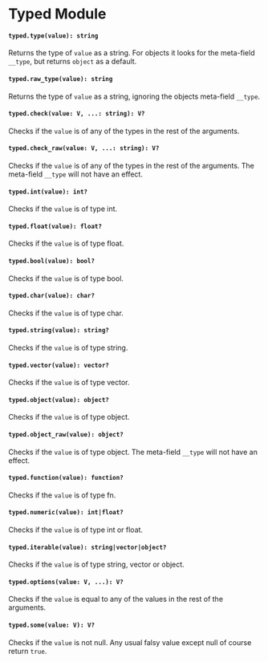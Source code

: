 # Typed Module

#### `typed.type(value): string`
Returns the type of `value` as a string. For objects it looks for the meta-field `__type`, but returns `object` as a default.

#### `typed.raw_type(value): string`
Returns the type of `value` as a string, ignoring the objects meta-field `__type`.

#### `typed.check(value: V, ...: string): V?`
Checks if the `value` is of any of the types in the rest of the arguments.

#### `typed.check_raw(value: V, ...: string): V?`
Checks if the `value` is of any of the types in the rest of the arguments. The meta-field `__type` will not have an effect.

#### `typed.int(value): int?`
Checks if the `value` is of type int.

#### `typed.float(value): float?`
Checks if the `value` is of type float.

#### `typed.bool(value): bool?`
Checks if the `value` is of type bool.

#### `typed.char(value): char?`
Checks if the `value` is of type char.

#### `typed.string(value): string?`
Checks if the `value` is of type string.

#### `typed.vector(value): vector?`
Checks if the `value` is of type vector.

#### `typed.object(value): object?`
Checks if the `value` is of type object.

#### `typed.object_raw(value): object?`
Checks if the `value` is of type object. The meta-field `__type` will not have an effect.

#### `typed.function(value): function?`
Checks if the `value` is of type fn.

#### `typed.numeric(value): int|float?`
Checks if the `value` is of type int or float.

#### `typed.iterable(value): string|vector|object?`
Checks if the `value` is of type string, vector or object.

#### `typed.options(value: V, ...): V?`
Checks if the `value` is equal to any of the values in the rest of the arguments.

#### `typed.some(value: V): V?`
Checks if the `value` is not null. Any usual falsy value except null of course return `true`.